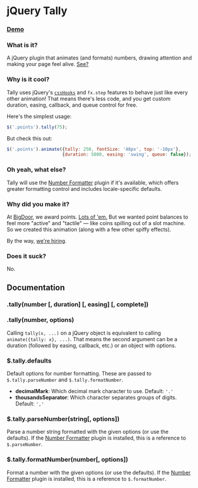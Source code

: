 # jQuery Tally

### [Demo][]

### What is it?

A jQuery plugin that animates (and formats) numbers, drawing attention and making your page feel alive. [See?][Demo]

### Why is it cool?

Tally uses jQuery's [`cssHooks`][cssHooks] and `fx.step` features to behave just like every other animation!
That means there's less code, and you get custom duration, easing, callback, and queue control for free.

Here's the simplest usage:

```javascript
$('.points').tally(75);
```

But check this out:

```javascript
$('.points').animate({tally: 250, fontSize: '48px', top: '-10px'},
                     {duration: 5000, easing: 'swing', queue: false});
```

### Oh yeah, what else?

Tally will use the [Number Formatter][] plugin if it's available, which offers greater formatting control
and includes locale-specific defaults.

### Why did you make it?

At [BigDoor][], we award points. [Lots of 'em.][info] But we wanted point balances to feel more "active" and
"tactile" — like coins spilling out of a slot machine. So we created this animation (along with a few other
spiffy effects).

By the way, [we're hiring][hiring].

### Does it suck?

No.

## Documentation

### .tally(number [, duration] [, easing] [, complete])
### .tally(number, options)

Calling `tally(x, ...)` on a jQuery object is equivalent to calling `animate({tally: x}, ...)`.
That means the second argument can be a duration (followed by easing, callback, etc.) or an object
with options.

### $.tally.defaults

Default options for number formatting. These are passed to `$.tally.parseNumber` and `$.tally.formatNumber`.

* **decimalMark**: Which decimal mark character to use. Default: `'.'`
* **thousandsSeparator**: Which character separates groups of digits. Default: `','`

### $.tally.parseNumber(string[, options])

Parse a number string formatted with the given options (or use the defaults). If the [Number Formatter][]
plugin is installed, this is a reference to `$.parseNumber`.

### $.tally.formatNumber(number[, options])

Format a number with the given options (or use the defaults). If the [Number Formatter][]
plugin is installed, this is a reference to `$.formatNumber`.

[BigDoor]: http://www.bigdoor.com/
[hiring]: http://www.bigdoor.com/about-us/careers/
[Demo]: http://exogen.github.com/jquery-tally/
[Number Formatter]: http://code.google.com/p/jquery-numberformatter/
[cssHooks]: http://api.jquery.com/jQuery.cssHooks/
[info]: http://www.bigdoor.com/blog/bigdoors-infowidget-celebrates-success/